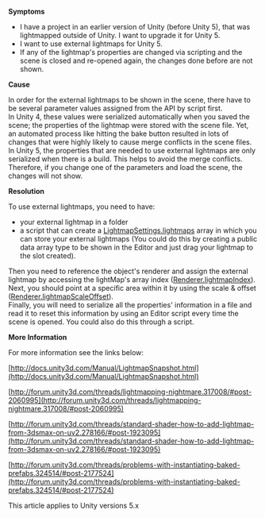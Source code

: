 
        

**Symptoms** 

*   I have a project in an earlier version of Unity (before Unity 5), that was lightmapped outside of Unity. I want to upgrade it for Unity 5. 
*   I want to use external lightmaps for Unity 5.
*   If any of the lightmap's properties are changed via scripting and the scene is closed and re-opened again, the changes done before are not shown. 

**Cause** 

In order for the external lightmaps to be shown in the scene, there have to be several parameter values assigned from the API by script first.   
In Unity 4, these values were serialized automatically when you saved the scene; the properties of the lightmap were stored with the scene file. Yet, an automated process like hitting the bake button resulted in lots of changes that were highly likely to cause merge conflicts in the scene files.   
In Unity 5, the properties that are needed to use external lightmaps are only serialized when there is a build. This helps to avoid the merge conflicts. Therefore, if you change one of the parameters and load the scene, the changes will not show.

**Resolution** 

To use external lightmaps, you need to have:

*   your external lightmap in a folder
*   a script that can create a [LightmapSettings.lightmaps](http://docs.unity3d.com/ScriptReference/LightmapSettings-lightmaps.html) array in which you can store your external lightmaps (You could do this by creating a public data array type to be shown in the Editor and just drag your lightmap to the slot created).

Then you need to reference the object's renderer and assign the external lightmap by accessing the lightMap's array index ([Renderer.lightmapIndex](http://docs.unity3d.com/ScriptReference/Renderer-lightmapIndex.html)). Next, you should point at a specific area within it by using the scale & offset ([Renderer.lightmapScaleOffset](http://docs.unity3d.com/ScriptReference/Renderer-lightmapScaleOffset.html)).   
Finally, you will need to serialize all the properties' information in a file and read it to reset this information by using an Editor script every time the scene is opened. You could also do this through a script.

**More Information** 

For more information see the links below: 

[http://docs.unity3d.com/Manual/LightmapSnapshot.html](http://docs.unity3d.com/Manual/LightmapSnapshot.html)

[http://forum.unity3d.com/threads/lightmapping-nightmare.317008/#post-2060995](http://forum.unity3d.com/threads/lightmapping-nightmare.317008/#post-2060995)

[http://forum.unity3d.com/threads/standard-shader-how-to-add-lightmap-from-3dsmax-on-uv2.278166/#post-1923095](http://forum.unity3d.com/threads/standard-shader-how-to-add-lightmap-from-3dsmax-on-uv2.278166/#post-1923095)

[http://forum.unity3d.com/threads/problems-with-instantiating-baked-prefabs.324514/#post-2177524](http://forum.unity3d.com/threads/problems-with-instantiating-baked-prefabs.324514/#post-2177524)

This article applies to Unity versions 5.x

      
